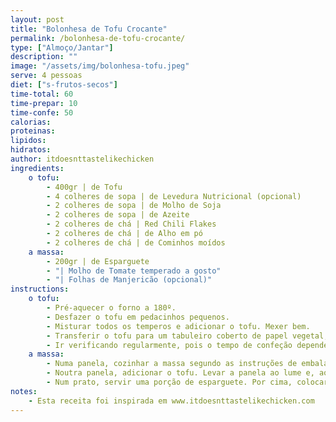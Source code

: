 ```yaml
---
layout: post
title: "Bolonhesa de Tofu Crocante"
permalink: /bolonhesa-de-tofu-crocante/
type: ["Almoço/Jantar"]
description: ""
image: "/assets/img/bolonhesa-tofu.jpeg"
serve: 4 pessoas
diet: ["s-frutos-secos"]
time-total: 60
time-prepar: 10
time-confe: 50
calorias:
proteinas:
lipidos:
hidratos:
author: itdoesnttastelikechicken
ingredients:
    o tofu:
        - 400gr | de Tofu
        - 4 colheres de sopa | de Levedura Nutricional (opcional)
        - 2 colheres de sopa | de Molho de Soja
        - 2 colheres de sopa | de Azeite
        - 2 colheres de chá | Red Chili Flakes
        - 2 colheres de chá | de Alho em pó
        - 2 colheres de chá | de Cominhos moídos
    a massa:
        - 200gr | de Esparguete
        - "| Molho de Tomate temperado a gosto"
        - "| Folhas de Manjericão (opcional)"
instructions:
    o tofu:
        - Pré-aquecer o forno a 180º.
        - Desfazer o tofu em pedacinhos pequenos.
        - Misturar todos os temperos e adicionar o tofu. Mexer bem.
        - Transferir o tofu para um tabuleiro coberto de papel vegetal, de forma que não fique amontoado. Colocar no forno durante 40 minutos.
        - Ir verificando regularmente, pois o tempo de confeção depende do forno. Mexer o tofu regularmente, para que fique crocante de forma homogénea. Quando estiver pronto, retirar do forno e reservar.
    a massa:
        - Numa panela, cozinhar a massa segundo as instruções de embalagem.
        - Noutra panela, adicionar o tofu. Levar a panela ao lume e, aos poucos, ir adicionando molho de tomate, misturando bem até que fique com uma consistência que lhe agrade. Provar e, se necessário, retificar temperos.
        - Num prato, servir uma porção de esparguete. Por cima, colocar o molho de tomate e tofu. Se gostar, pode colocar folhas de manjericão por cima e está pronto.
notes:
    - Esta receita foi inspirada em www.itdoesnttastelikechicken.com 
---
```


